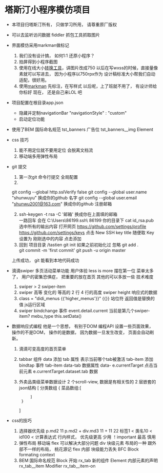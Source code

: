 # 塔斯汀小程序模仿项目
- 本项目归塔斯汀所有， 只做学习所用， 请尊重原厂版权
- 可以去监听访问数据  fiddler 抓包工具抓取图片
- 界面模仿采用markman做标记
  1. 我们没有设计搞， 如何1:1 还原小程序？
  2. 拍屏得到小程序截图
  3. 使用在线大小[转换工具](https://www.gaitubao.com/)，讲图片改成750
    以后在写wxss的时候，直接量像素就可以写进去， 因为小程序以750rpx作为
    设计稿标准大小帮我们自动适配，很好用。
  4. 使用[markman](http://www.getmarkman.com/) 先标注，在写样式
    以后呢，上了班就不用了， 有设计师给你标好
    现在， 还是自己来LOL 吧
    
- 项目配置在根目录app.json
    - 隐藏并定制navigationBar
    "navigationStyle" : "custom"
    - 启动定位功能

- 使用了BEM 国际命名规范
    tst_banners 广告位
    tst_banners__img  Element

- css 技巧
    1. 能不用定位就不要用定位
    会脱离文档流
    2. 移动端多用弹性布局

- git 提交
  1. 第一次git 命令行提交
  全局配置 
  1. 
    git config --global http.sslVerify false
    git config --global user.name "shunwuyu"  换成你的github 名字
    git config --global user.email "shunwu2001@163.com" 换成你的github 注册邮箱

  2.  ssh-keygen -t rsa -C '邮箱'  换成你在上面填的邮箱   
    一路回车   会在 C:\Users\86199\.ssh\       86199 你的目录下
    cat id_rsa.pub   选中所有的输出内容
    打开网页  https://github.com/settings/profile
    https://github.com/settings/keys
    点击 New SSH key
    title 随便取   Key  设置为
    刚刚选中的内容
    点击添加
  3. 回到 项目目录   /tastien
    git init    如果之前初始化过 忽略
    git  add .   
    git  commit -m 'first commit'
    git push -u origin master

    上传成功， git 能看到本地代码成功

- 滴滴swiper 多页活动菜单功能
    用户体验 less is more 摆在第一位
    菜单太多了， 用户的密集恐惧症， 把重要的放在首页
    其他的可以多放一些
    技术难度
    1. swiper >  2  swiper-item
    2. swiper 高等  变化的   等高的
        2 行
        4 行的高度
        swiper height 响应式的数据
    3. class = "didi_menus {{'higher_menus'}}"
        {{}} 站位符 返回值是替换的值
        js运行区域
    4. swiper bindchange 事件
        event.detail.current 当前是第几个swiper-item?
        mebu_type
        this.setData()
- 数据响应式编程
    他是一个思想， 有别于DOM 编程API
    设置一些页面效果， 操作的不是DOM，
    操作的是数据， 因为数据一旦发生改变， 页面会自动刷新。
    1. 滴滴可变高度的首页菜单
    2. tabbar 组件
        data 添加 tab 属性  表示当前哪个tab被激活
        tab-item 添加bindtap 事件
        tab-item data-tab 数据属性 data-
        e.currentTarget 点击当前元素
        e.currentTarget.dataset.tab 数据
    3. 外卖品类级菜单数据设计
        2 个scroll-view, 数据是有相关性的
        2 层嵌套的json结构
        [  分类数组
            {
                菜品数组:[
                    
                ]
            }
        ]

- css的技巧
    1. 选择器优先级
        p.md2  11
        p.md2 + div.md3  11 + 11  22
        标签1 < 类名10 < id100 < 计算表达式
        行内样式， 优先级更高  少用
        ！important 最高 慎用
    2. 弹性布局 
        移动端 flex 可以解决大部分问题
        div 块级元素
        布局的一种  跟外部不一样的布局，  桃花源记
        flex 内部  块级能力丢失  BFC
        Block formating context   
    3. BEM 国际命名规范
        Block 开始  rx_tab  新的组件
        Element  内部元素的声明  rx_tab__item
        Modifier  rx_tab__item-on  